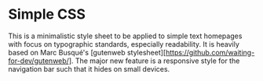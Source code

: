 # Simple CSS
This is a minimalistic style sheet to be applied to simple text
homepages with focus on typographic standards, especially readability.
It is heavily based on Marc Busqué's
[gutenweb stylesheet][https://github.com/waiting-for-dev/gutenweb/].
The major new feature is a responsive style for the navigation bar
such that it hides on small devices.
